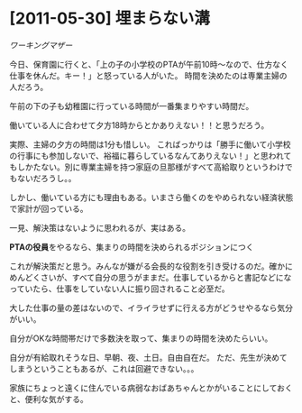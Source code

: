 # [2011-05-30] 埋まらない溝
_ワーキングマザー_

今日、保育園に行くと、「上の子の小学校のPTAが午前10時～なので、仕方なく仕事を休んだ。キー！」と怒っている人がいた。
時間を決めたのは専業主婦の人だろう。

午前の下の子も幼稚園に行っている時間が一番集まりやすい時間だ。

働いている人に合わせて夕方18時からとかありえない！！と思うだろう。

実際、主婦の夕方の時間は1分も惜しい。
こればっかりは「勝手に働いて小学校の行事にも参加しないで、裕福に暮らしているなんてありえない！」と思われてもしかたない。別に専業主婦を持つ家庭の旦那様がすべて高給取りというわけでもないだろうし。。

しかし、働いている方にも理由もある。いまさら働くのをやめられない経済状態で家計が回っている。

一見、解決策はないように思われるが、実はある。

**PTAの役員**をやるなら、集まりの時間を決められるポジションにつく

これが解決策だと思う。みんなが嫌がる会長的な役割を引き受けるのだ。確かにめんどくさいが、すべて自分の思うがままだ。仕事しているからと書記などになっていたら、仕事をしていない人に振り回されること必至だ。

大した仕事の量の差はないので、イライラせずに行える方がどうせやるなら気分がいい。

自分がOKな時間帯だけで多数決を取って、集まりの時間を決めたらいい。

自分が有給取れそうな日、早朝、夜、土日。自由自在だ。
ただ、先生が決めてしまうということもあるが、これは回避できない。。。

家族にちょっと遠くに住んでいる病弱なおばあちゃんとかがいることにしておくと、便利な気がする。
